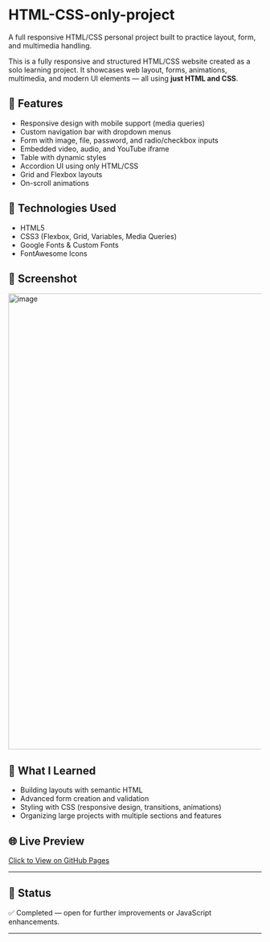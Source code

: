 # HTML-CSS-only-project
A full responsive HTML/CSS personal project built to practice layout, form, and multimedia handling.

This is a fully responsive and structured HTML/CSS website created as a solo learning project. It showcases web layout, forms, animations, multimedia, and modern UI elements — all using **just HTML and CSS**.

## 🚀 Features
- Responsive design with mobile support (media queries)
- Custom navigation bar with dropdown menus
- Form with image, file, password, and radio/checkbox inputs
- Embedded video, audio, and YouTube iframe
- Table with dynamic styles
- Accordion UI using only HTML/CSS
- Grid and Flexbox layouts
- On-scroll animations

## 📁 Technologies Used
- HTML5
- CSS3 (Flexbox, Grid, Variables, Media Queries)
- Google Fonts & Custom Fonts
- FontAwesome Icons

## 📸 Screenshot
<img width="1897" height="906" alt="image" src="https://github.com/user-attachments/assets/f1049037-acc1-4c8f-8c38-72e7361f1918" />


## 📄 What I Learned
- Building layouts with semantic HTML
- Advanced form creation and validation
- Styling with CSS (responsive design, transitions, animations)
- Organizing large projects with multiple sections and features

## 🌐 Live Preview
[Click to View on GitHub Pages](https://yourusername.github.io/HTML-CSS-only-project)

---

## 📌 Status
✅ Completed — open for further improvements or JavaScript enhancements.

---
